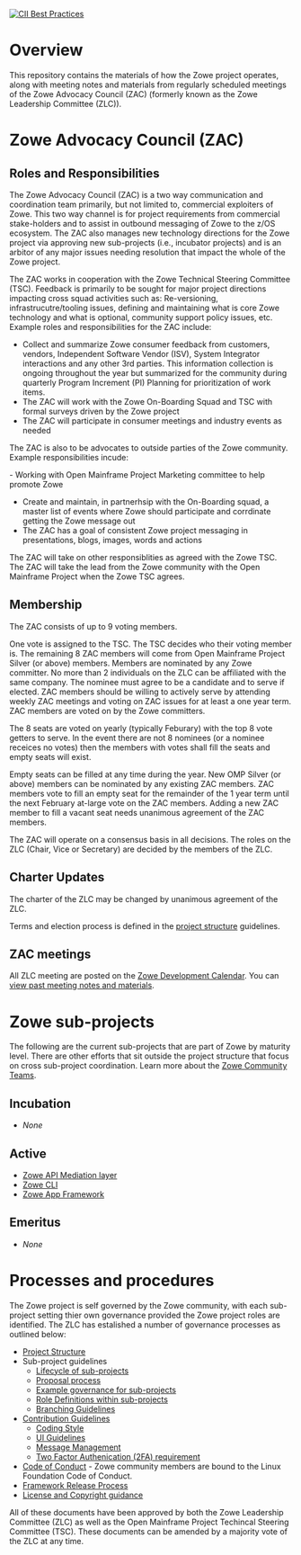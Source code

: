 [![CII Best Practices](https://bestpractices.coreinfrastructure.org/projects/2226/badge)](https://bestpractices.coreinfrastructure.org/projects/2226)

# Overview

This repository contains the materials of how the Zowe project operates, along with meeting notes and materials from regularly scheduled meetings of the Zowe Advocacy Council (ZAC) (formerly known as the Zowe Leadership Committee (ZLC)). 

# Zowe Advocacy Council (ZAC)

## Roles and Responsibilities

The Zowe Advocacy Council (ZAC) is a two way communication and coordination team primarily, but not limited to, commercial exploiters of Zowe. This two way channel is for project requirements from commercial stake-holders and to assist in outbound messaging of Zowe to the z/OS ecosystem. The ZAC also manages new technology directions for the Zowe project via approving new sub-projects (i.e., incubator projects) and is an arbitor of any major issues needing resolution that impact the whole of the Zowe project.  

The ZAC works in cooperation with the Zowe Technical Steering Committee (TSC). Feedback is primarily to be sought for major project directions impacting cross squad activities such as: Re-versioning, infrastrucutre/tooling issues, defining and maintaining what is core Zowe technology and what is optional, community support policy issues, etc. Example roles and responsibilities for the ZAC include:

- Collect and summarize Zowe consumer feedback from customers, vendors, Independent Software Vendor (ISV), System Integrator interactions and any other 3rd parties. This information collection is ongoing throughout the year but summarized for the community during quarterly Program Increment (PI) Planning for prioritization of work items. 
- The ZAC will work with the Zowe On-Boarding Squad and TSC with formal surveys driven by the Zowe project 
- The ZAC will participate in consumer meetings and industry events as needed 

The ZAC is also to be advocates to outside parties of the Zowe community. Example responsibilities incude: 

 - Working with Open Mainframe Project Marketing committee to help promote Zowe 
 - Create and maintain, in partnerhsip with the On-Boarding squad, a master list of events where Zowe should participate and corrdinate getting the Zowe message out 
 - The ZAC has a goal of consistent Zowe project messaging in presentations, blogs, images, words and actions 
 
The ZAC will take on other responsiblities as agreed with the Zowe TSC. The ZAC will take the lead from the Zowe community with the Open Mainframe Project when the Zowe TSC agrees. 

## Membership

The ZAC consists of up to 9 voting members. 

One vote is assigned to the TSC. The TSC decides who their voting member is. The remaining 8 ZAC members will come from Open Mainframe Project Silver (or above) members. Members are nominated by any Zowe committer. No more than 2 individuals on the ZLC can be affiliated with the same company. The nominee must agree to be a candidate and to serve if elected. ZAC members should be willing to actively serve by attending weekly ZAC meetings and voting on ZAC issues for at least a one year term. ZAC members are voted on by the Zowe committers.    

The 8 seats are voted on yearly (typically Feburary) with the top 8 vote getters to serve. In the event there are not 8 nominees (or a nominee receices no votes) then the members with votes shall fill the seats and empty seats will exist. 

Empty seats can be filled at any time during the year. New OMP Silver (or above) members can be nominated by any existing ZAC members. ZAC members vote to fill an empty seat for the remainder of the 1 year term until the next February at-large vote on the ZAC members. Adding a new ZAC member to fill a vacant seat needs unanimous  agreement of the ZAC members. 

The ZAC will operate on a consensus basis in all decisions.  The roles on the ZLC (Chair, Vice or Secretary) are decided by the members of the ZLC. 
 
## Charter Updates 

The charter of the ZLC may be changed by unanimous agreement of the ZLC. 

Terms and election process is defined in the [project structure](process/structure.md) guidelines.

## ZAC meetings

All ZLC meeting are posted on the [Zowe Development Calendar](https://lists.openmainframeproject.org/g/zowe-dev/calendar). You can [view past meeting notes and materials](meetings).

# Zowe sub-projects

The following are the current sub-projects that are part of Zowe by maturity level. There are other efforts that sit outside the project structure that focus on cross sub-project coordination. Learn more about the [Zowe Community Teams](https://github.com/zowe/community#zowe-community-teams).

## Incubation

* *None*

## Active

* [Zowe API Mediation layer](https://github.com/zowe/community#zowe-api-mediation-layer)
* [Zowe CLI](https://github.com/zowe/community#zowe-cli)
* [Zowe App Framework](https://github.com/zowe/community#zowe-app-framework)

## Emeritus

* *None*

# Processes and procedures

The Zowe project is self governed by the Zowe community, with each sub-project setting thier own governance provided the Zowe project roles are identified. The ZLC has estalished a number of governance processes as outlined below:

- [Project Structure](process/structure.md)
- Sub-project guidelines
   - [Lifecycle of sub-projects](process/stages.md)
   - [Proposal process](process/proposal_process.md)
   - [Example governance for sub-projects](process/example_governance.md)
   - [Role Definitions within sub-projects](process/roles.md)
   - [Branching Guidelines](process/BranchesGuideline.md)
- [Contribution Guidelines](CONTRIBUTING.md)
   - [Coding Style](process/CODING_STYLE.md)
   - [UI Guidelines](process/UI_GUIDELINES.md)
   - [Message Management](process/messageManagement.md)
   - [Two Factor Authenication (2FA) requirement](process/2factor-authentication.md)
- [Code of Conduct](https://www.linuxfoundation.org/code-of-conduct/) - Zowe community members are bound to the Linux Foundation Code of Conduct.
- [Framework Release Process](process/release.md)
- [License and Copyright guidance](process/LicenseAndCopyrightGuidance.md)

All of these documents have been approved by both the Zowe Leadership Committee (ZLC) as well as the Open Mainframe Project Techincal Steering Committee (TSC). These documents can be amended by a majority vote of the ZLC at any time.
